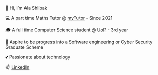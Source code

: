 👋 Hi, I’m Ala Shlibak

💻 A part time Maths Tutor @ [myTutor](https://www.mytutor.co.uk/) - Since 2021

🎓 A full time Computer Science student @ [UoP](https://www.port.ac.uk/) - 3rd year

👀 Aspire to be progress into a Software engineering or Cyber Security Graduate Scheme

💕 Passionate about technology

📫 [LinkedIn](www.linkedin.com/in/ala-shlibak)

<!---
UP2026661/UP2026661 is a ✨ special ✨ repository because its `README.md` (this file) appears on your GitHub profile.
You can click the Preview link to take a look at your changes.
--->

